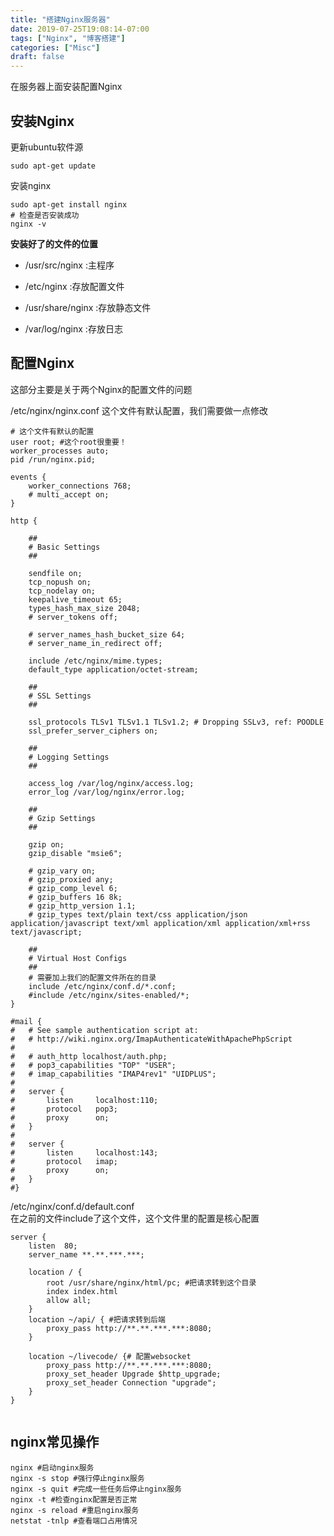 ```yaml
---
title: "搭建Nginx服务器"
date: 2019-07-25T19:08:14-07:00
tags: ["Nginx", "博客搭建"]
categories: ["Misc"]
draft: false
---
```

在服务器上面安装配置Nginx
<!--more-->

## 安装Nginx

更新ubuntu软件源

```
sudo apt-get update
```

安装nginx

```
sudo apt-get install nginx
# 检查是否安装成功
nginx -v
```

**安装好了的文件的位置**

* /usr/src/nginx :主程序

* /etc/nginx :存放配置文件

* /usr/share/nginx :存放静态文件

* /var/log/nginx :存放日志

## 配置Nginx
 这部分主要是关于两个Nginx的配置文件的问题

/etc/nginx/nginx.conf
这个文件有默认配置，我们需要做一点修改
```nginx
# 这个文件有默认的配置
user root; #这个root很重要！
worker_processes auto;
pid /run/nginx.pid;

events {
	worker_connections 768;
	# multi_accept on;
}

http {

	##
	# Basic Settings
	##

	sendfile on;
	tcp_nopush on;
	tcp_nodelay on;
	keepalive_timeout 65;
	types_hash_max_size 2048;
	# server_tokens off;

	# server_names_hash_bucket_size 64;
	# server_name_in_redirect off;

	include /etc/nginx/mime.types;
	default_type application/octet-stream;

	##
	# SSL Settings
	##

	ssl_protocols TLSv1 TLSv1.1 TLSv1.2; # Dropping SSLv3, ref: POODLE
	ssl_prefer_server_ciphers on;

	##
	# Logging Settings
	##

	access_log /var/log/nginx/access.log;
	error_log /var/log/nginx/error.log;

	##
	# Gzip Settings
	##

	gzip on;
	gzip_disable "msie6";

	# gzip_vary on;
	# gzip_proxied any;
	# gzip_comp_level 6;
	# gzip_buffers 16 8k;
	# gzip_http_version 1.1;
	# gzip_types text/plain text/css application/json application/javascript text/xml application/xml application/xml+rss text/javascript;

	##
	# Virtual Host Configs
	##
    # 需要加上我们的配置文件所在的目录
	include /etc/nginx/conf.d/*.conf;
	#include /etc/nginx/sites-enabled/*;
}

#mail {
#	# See sample authentication script at:
#	# http://wiki.nginx.org/ImapAuthenticateWithApachePhpScript
# 
#	# auth_http localhost/auth.php;
#	# pop3_capabilities "TOP" "USER";
#	# imap_capabilities "IMAP4rev1" "UIDPLUS";
# 
#	server {
#		listen     localhost:110;
#		protocol   pop3;
#		proxy      on;
#	}
# 
#	server {
#		listen     localhost:143;
#		protocol   imap;
#		proxy      on;
#	}
#}

```
/etc/nginx/conf.d/default.conf  
在之前的文件include了这个文件，这个文件里的配置是核心配置
```nginx
server {
	listen	80;
	server_name **.**.***.***;

	location / {
		root /usr/share/nginx/html/pc; #把请求转到这个目录
		index index.html
		allow all;	
	} 
	location ~/api/ { #把请求转到后端
		proxy_pass http://**.**.***.***:8080;
	}

	location ~/livecode/ {# 配置websocket
		proxy_pass http://**.**.***.***:8080;
		proxy_set_header Upgrade $http_upgrade;
		proxy_set_header Connection "upgrade";
	}	
}


```
## nginx常见操作

```
nginx #启动nginx服务
nginx -s stop #强行停止nginx服务
nginx -s quit #完成一些任务后停止nginx服务
nginx -t #检查nginx配置是否正常
nginx -s reload #重启nginx服务
netstat -tnlp #查看端口占用情况
```


